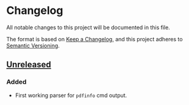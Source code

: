 # Changelog

All notable changes to this project will be documented in this file.

The format is based on [Keep a Changelog](https://keepachangelog.com/en/1.0.0/),
and this project adheres to [Semantic Versioning](https://semver.org/spec/v2.0.0.html).

## [Unreleased]

### Added

- First working parser for `pdfinfo` cmd output.

<!-- TODO: Update these once the first versions are tagged -->

[unreleased]: https://github.com/FabianTe/gopop/compare/v0.0.2...HEAD
[0.0.2]: https://github.com/FabianTe/gopop/compare/v0.0.1...v0.0.2
[0.0.1]: https://github.com/FabianTe/gopop/releases/tag/v0.0.1
